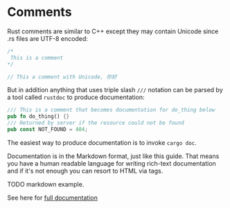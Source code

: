 # Comments

Rust comments are similar to C++ except they may contain Unicode since .rs files are UTF-8 encoded:

```rust
/*
 This is a comment
*/

// This a comment with Unicode, 你好
```

But in addition anything that uses triple slash `///` notation can be parsed by a tool called `rustdoc` to produce documentation:

```rust
/// This is a comment that becomes documentation for do_thing below
pub fn do_thing() {}
/// Returned by server if the resource could not be found
pub const NOT_FOUND = 404;
```

The easiest way to produce documentation is to invoke `cargo doc`.

Documentation is in the Markdown format, just like this guide. That means you have a human readable language for writing rich-text documentation and if it's not enough you can resort to HTML via tags.

TODO markdown example.

See here for [full documentation](https://doc.rust-lang.org/book/documentation.html)

